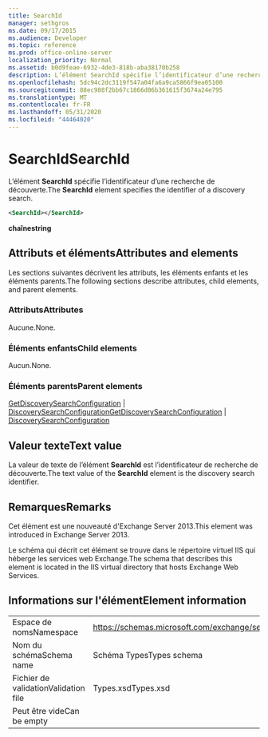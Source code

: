 ```yaml
---
title: SearchId
manager: sethgros
ms.date: 09/17/2015
ms.audience: Developer
ms.topic: reference
ms.prod: office-online-server
localization_priority: Normal
ms.assetid: b0d9feae-6932-4de3-818b-aba38170b258
description: L’élément SearchId spécifie l’identificateur d’une recherche de découverte.
ms.openlocfilehash: 5dc94c2dc3119f547a04fa6a9ca5866f9ea05100
ms.sourcegitcommit: 88ec988f2bb67c1866d06b361615f3674a24e795
ms.translationtype: MT
ms.contentlocale: fr-FR
ms.lasthandoff: 05/31/2020
ms.locfileid: "44464020"
---
```

# <a name="searchid"></a><span data-ttu-id="47846-103">SearchId</span><span class="sxs-lookup"><span data-stu-id="47846-103">SearchId</span></span>

<span data-ttu-id="47846-104">L’élément **SearchId** spécifie l’identificateur d’une recherche de découverte.</span><span class="sxs-lookup"><span data-stu-id="47846-104">The **SearchId** element specifies the identifier of a discovery search.</span></span> 
  
```XML
<SearchId></SearchId>
```

 <span data-ttu-id="47846-105">**chaîne**</span><span class="sxs-lookup"><span data-stu-id="47846-105">**string**</span></span>
## <a name="attributes-and-elements"></a><span data-ttu-id="47846-106">Attributs et éléments</span><span class="sxs-lookup"><span data-stu-id="47846-106">Attributes and elements</span></span>

<span data-ttu-id="47846-107">Les sections suivantes décrivent les attributs, les éléments enfants et les éléments parents.</span><span class="sxs-lookup"><span data-stu-id="47846-107">The following sections describe attributes, child elements, and parent elements.</span></span>
  
### <a name="attributes"></a><span data-ttu-id="47846-108">Attributs</span><span class="sxs-lookup"><span data-stu-id="47846-108">Attributes</span></span>

<span data-ttu-id="47846-109">Aucune.</span><span class="sxs-lookup"><span data-stu-id="47846-109">None.</span></span>
  
### <a name="child-elements"></a><span data-ttu-id="47846-110">Éléments enfants</span><span class="sxs-lookup"><span data-stu-id="47846-110">Child elements</span></span>

<span data-ttu-id="47846-111">Aucun.</span><span class="sxs-lookup"><span data-stu-id="47846-111">None.</span></span>
  
### <a name="parent-elements"></a><span data-ttu-id="47846-112">Éléments parents</span><span class="sxs-lookup"><span data-stu-id="47846-112">Parent elements</span></span>

<span data-ttu-id="47846-113">[GetDiscoverySearchConfiguration](getdiscoverysearchconfiguration.md)  |  [DiscoverySearchConfiguration](discoverysearchconfiguration.md)</span><span class="sxs-lookup"><span data-stu-id="47846-113">[GetDiscoverySearchConfiguration](getdiscoverysearchconfiguration.md) | [DiscoverySearchConfiguration](discoverysearchconfiguration.md)</span></span>
  
## <a name="text-value"></a><span data-ttu-id="47846-114">Valeur texte</span><span class="sxs-lookup"><span data-stu-id="47846-114">Text value</span></span>

<span data-ttu-id="47846-115">La valeur de texte de l’élément **SearchId** est l’identificateur de recherche de découverte.</span><span class="sxs-lookup"><span data-stu-id="47846-115">The text value of the **SearchId** element is the discovery search identifier.</span></span> 
  
## <a name="remarks"></a><span data-ttu-id="47846-116">Remarques</span><span class="sxs-lookup"><span data-stu-id="47846-116">Remarks</span></span>

<span data-ttu-id="47846-117">Cet élément est une nouveauté d'Exchange Server 2013.</span><span class="sxs-lookup"><span data-stu-id="47846-117">This element was introduced in Exchange Server 2013.</span></span>
  
<span data-ttu-id="47846-118">Le schéma qui décrit cet élément se trouve dans le répertoire virtuel IIS qui héberge les services web Exchange.</span><span class="sxs-lookup"><span data-stu-id="47846-118">The schema that describes this element is located in the IIS virtual directory that hosts Exchange Web Services.</span></span>
  
## <a name="element-information"></a><span data-ttu-id="47846-119">Informations sur l'élément</span><span class="sxs-lookup"><span data-stu-id="47846-119">Element information</span></span>

|||
|:-----|:-----|
|<span data-ttu-id="47846-120">Espace de noms</span><span class="sxs-lookup"><span data-stu-id="47846-120">Namespace</span></span>  <br/> |https://schemas.microsoft.com/exchange/services/2006/types  <br/> |
|<span data-ttu-id="47846-121">Nom du schéma</span><span class="sxs-lookup"><span data-stu-id="47846-121">Schema name</span></span>  <br/> |<span data-ttu-id="47846-122">Schéma Types</span><span class="sxs-lookup"><span data-stu-id="47846-122">Types schema</span></span>  <br/> |
|<span data-ttu-id="47846-123">Fichier de validation</span><span class="sxs-lookup"><span data-stu-id="47846-123">Validation file</span></span>  <br/> |<span data-ttu-id="47846-124">Types.xsd</span><span class="sxs-lookup"><span data-stu-id="47846-124">Types.xsd</span></span>  <br/> |
|<span data-ttu-id="47846-125">Peut être vide</span><span class="sxs-lookup"><span data-stu-id="47846-125">Can be empty</span></span>  <br/> ||
   

